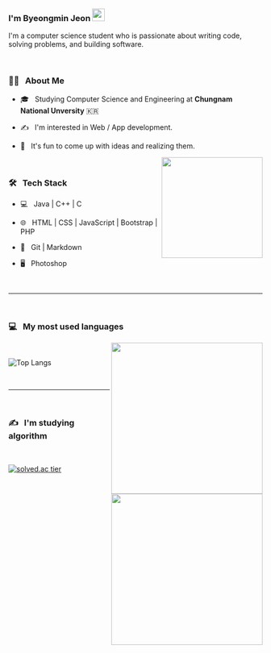### I'm Byeongmin Jeon  <img src="https://github.com/souvikguria98/souvikguria98/blob/master/Hi.gif" width="25">


I'm a computer science student who is passionate about writing code, solving problems, and building software.


<br>


<h3> 👨🏻 &nbsp; About Me </h3>

- 🎓 &nbsp; Studying Computer Science and Engineering at <b>Chungnam National Unversity</b> :kr:

- ✍️ &nbsp; I'm interested in Web / App development. 

- 🤔 &nbsp; It's fun to come up with ideas and realizing them.


<img src="https://media.giphy.com/media/QssGEmpkyEOhBCb7e1/giphy.gif" width="200" align='right'>

<br>


<h3>🛠 &nbsp; Tech Stack</h3>


- 💻 &nbsp; Java | C++ | C 

- 🌐 &nbsp; HTML | CSS | JavaScript | Bootstrap | PHP

<!--- 🛢 &nbsp; MySQL | MongoDB -->

- 🔧 &nbsp; Git | Markdown

- 🖥 &nbsp; Photoshop

<br>

<hr>

<br>

<h3>💻 &nbsp; My most used languages </h3>

<img src="https://media.giphy.com/media/17b875GGvV9m9sLmNc/giphy.gif" width="300" align='right'>

<br>


![Top Langs](https://github-readme-stats.vercel.app/api/top-langs/?username=jeonbyeongmin&show_icons=true)

<br>



<hr>

<br>

<h3>✍️ &nbsp; I'm studying algorithm </h3>


<img src="https://media.giphy.com/media/fwbzI2kV3Qrlpkh59e/giphy.gif" width="300" align='right'>
<br>


[![solved.ac tier](http://mazassumnida.wtf/api/generate_badge?boj=qudals7613)](https://solved.ac/qudals7613)

<br>
